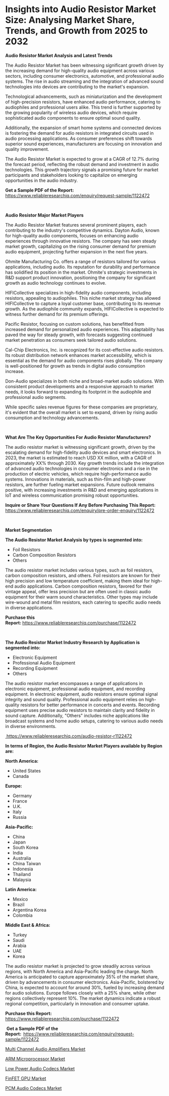 <p><h1>Insights into Audio Resistor Market Size: Analysing Market Share, Trends, and Growth from 2025 to 2032</h1></p><p><strong>Audio Resistor Market Analysis and Latest Trends</strong></p>
<p><p>The Audio Resistor Market has been witnessing significant growth driven by the increasing demand for high-quality audio equipment across various sectors, including consumer electronics, automotive, and professional audio systems. The rise in audio streaming and the integration of advanced sound technologies into devices are contributing to the market's expansion. </p><p>Technological advancements, such as miniaturization and the development of high-precision resistors, have enhanced audio performance, catering to audiophiles and professional users alike. This trend is further supported by the growing popularity of wireless audio devices, which require sophisticated audio components to ensure optimal sound quality. </p><p>Additionally, the expansion of smart home systems and connected devices is fostering the demand for audio resistors in integrated circuits used in audio processing applications. As consumer preferences shift towards superior sound experiences, manufacturers are focusing on innovation and quality improvement. </p><p>The Audio Resistor Market is expected to grow at a CAGR of 12.7% during the forecast period, reflecting the robust demand and investment in audio technologies. This growth trajectory signals a promising future for market participants and stakeholders looking to capitalize on emerging opportunities in the audio industry.</p></p>
<p><strong>Get a Sample PDF of the Report:&nbsp;</strong> <a href="https://www.reliableresearchiq.com/enquiry/request-sample/1122472?utm_campaign=904&utm_medium=2&utm_source=Github&utm_content=ia&utm_term=11022025&utm_id=audio-resistor">https://www.reliableresearchiq.com/enquiry/request-sample/1122472</a></p>
<p>&nbsp;</p>
<p><strong>Audio Resistor Major Market Players</strong></p>
<p><p>The Audio Resistor Market features several prominent players, each contributing to the industry's competitive dynamics. Dayton Audio, known for high-quality audio components, focuses on enhancing audio experiences through innovative resistors. The company has seen steady market growth, capitalizing on the rising consumer demand for premium audio equipment, projecting further expansion in the next five years.</p><p>Ohmite Manufacturing Co. offers a range of resistors tailored for various applications, including audio. Its reputation for durability and performance has solidified its position in the market. Ohmite's strategic investments in R&D support product innovation, positioning the company for significant growth as audio technology continues to evolve.</p><p>HIFICollective specializes in high-fidelity audio components, including resistors, appealing to audiophiles. This niche market strategy has allowed HIFICollective to capture a loyal customer base, contributing to its revenue growth. As the audiophile community expands, HIFICollective is expected to witness further demand for its premium offerings.</p><p>Pacific Resistor, focusing on custom solutions, has benefitted from increased demand for personalized audio experiences. This adaptability has paved the way for steady growth, with forecasts suggesting continued market penetration as consumers seek tailored audio solutions.</p><p>Cal-Chip Electronics, Inc. is recognized for its cost-effective audio resistors. Its robust distribution network enhances market accessibility, which is essential as the demand for audio components rises globally. The company is well-positioned for growth as trends in digital audio consumption increase.</p><p>Don-Audio specializes in both niche and broad-market audio solutions. With consistent product developments and a responsive approach to market needs, it looks forward to expanding its footprint in the audiophile and professional audio segments.</p><p>While specific sales revenue figures for these companies are proprietary, it's evident that the overall market is set to expand, driven by rising audio consumption and technology advancements.</p></p>
<p>&nbsp;</p>
<p><strong>What Are The Key Opportunities For Audio Resistor Manufacturers?</strong></p>
<p><p>The audio resistor market is witnessing significant growth, driven by the escalating demand for high-fidelity audio devices and smart electronics. In 2023, the market is estimated to reach USD XX million, with a CAGR of approximately XX% through 2030. Key growth trends include the integration of advanced audio technologies in consumer electronics and a rise in the production of electric vehicles, which require high-performance audio systems. Innovations in materials, such as thin-film and high-power resistors, are further fueling market expansions. Future outlook remains positive, with increasing investments in R&D and emerging applications in IoT and wireless communication promising robust opportunities.</p></p>
<p><strong>Inquire or Share Your Questions If Any Before Purchasing This Report:</strong> <a href="https://www.reliableresearchiq.com/enquiry/pre-order-enquiry/1122472?utm_campaign=904&utm_medium=2&utm_source=Github&utm_content=ia&utm_term=11022025&utm_id=audio-resistor">https://www.reliableresearchiq.com/enquiry/pre-order-enquiry/1122472</a></p>
<p>&nbsp;</p>
<p><strong>Market Segmentation</strong></p>
<p><strong>The Audio Resistor Market Analysis by types is segmented into:</strong></p>
<p><ul><li>Foil Resistors</li><li>Carbon Composition Resistors</li><li>Others</li></ul></p>
<p><p>The audio resistor market includes various types, such as foil resistors, carbon composition resistors, and others. Foil resistors are known for their high precision and low temperature coefficient, making them ideal for high-end audio applications. Carbon composition resistors, favored for their vintage appeal, offer less precision but are often used in classic audio equipment for their warm sound characteristics. Other types may include wire-wound and metal film resistors, each catering to specific audio needs in diverse applications.</p></p>
<p><strong>Purchase this Report:&nbsp;</strong><a href="https://www.reliableresearchiq.com/purchase/1122472?utm_campaign=904&utm_medium=2&utm_source=Github&utm_content=ia&utm_term=11022025&utm_id=audio-resistor">https://www.reliableresearchiq.com/purchase/1122472</a></p>
<p>&nbsp;</p>
<p><strong>The Audio Resistor Market Industry Research by Application is segmented into:</strong></p>
<p><ul><li>Electronic Equipment</li><li>Professional Audio Equipment</li><li>Recording Equipment</li><li>Others</li></ul></p>
<p><p>The audio resistor market encompasses a range of applications in electronic equipment, professional audio equipment, and recording equipment. In electronic equipment, audio resistors ensure optimal signal integrity and sound quality. Professional audio equipment relies on high-quality resistors for better performance in concerts and events. Recording equipment uses precise audio resistors to maintain clarity and fidelity in sound capture. Additionally, "Others" includes niche applications like broadcast systems and home audio setups, catering to various audio needs in diverse environments.</p></p>
<p><a href="https://www.reliableresearchiq.com/audio-resistor-r1122472?utm_campaign=904&utm_medium=2&utm_source=Github&utm_content=ia&utm_term=11022025&utm_id=audio-resistor">&nbsp;https://www.reliableresearchiq.com/audio-resistor-r1122472</a></p>
<p><strong>In terms of Region, the Audio Resistor Market Players available by Region are:</strong></p>
<p>
    <p> <strong> North America: </strong>
        <ul>
            <li>United States</li>
            <li>Canada</li>
        </ul>
        </p> 
    <p> <strong> Europe: </strong>
        <ul>
            <li>Germany</li>
            <li>France</li>
            <li>U.K.</li>
            <li>Italy</li>
            <li>Russia</li>
        </ul>
        </p> 
    <p> <strong> Asia-Pacific: </strong>
        <ul>
            <li>China</li>
            <li>Japan</li>
            <li>South Korea</li>
            <li>India</li>
            <li>Australia</li>
            <li>China Taiwan</li>
            <li>Indonesia</li>
            <li>Thailand</li>
            <li>Malaysia</li>
        </ul>
        </p> 
    <p> <strong> Latin America: </strong>
        <ul>
            <li>Mexico</li>
            <li>Brazil</li>
            <li>Argentina Korea</li>
            <li>Colombia</li>
        </ul>
        </p> 
    <p> <strong> Middle East & Africa: </strong>
        <ul>
            <li>Turkey</li>
            <li>Saudi</li>
            <li>Arabia</li>
            <li>UAE</li>
            <li>Korea</li>
        </ul>
    </p>
    </p>
<p><p>The audio resistor market is projected to grow steadily across various regions, with North America and Asia-Pacific leading the charge. North America is anticipated to capture approximately 35% of the market share, driven by advancements in consumer electronics. Asia-Pacific, bolstered by China, is expected to account for around 30%, fueled by increasing demand for audio solutions. Europe follows closely with a 25% share, while other regions collectively represent 10%. The market dynamics indicate a robust regional competition, particularly in innovation and consumer uptake.</p></p>
<p><strong>Purchase this Report: </strong><a href="https://www.reliableresearchiq.com/purchase/1122472?utm_campaign=904&utm_medium=2&utm_source=Github&utm_content=ia&utm_term=11022025&utm_id=audio-resistor">https://www.reliableresearchiq.com/purchase/1122472</a></p>
<p>&nbsp;<strong>Get a Sample PDF of the Report:&nbsp;&nbsp;</strong><a href="https://www.reliableresearchiq.com/enquiry/request-sample/1122472?utm_campaign=904&utm_medium=2&utm_source=Github&utm_content=ia&utm_term=11022025&utm_id=audio-resistor">https://www.reliableresearchiq.com/enquiry/request-sample/1122472</a></p>
<p><strong></strong></p>
<p><p><a href="https://github.com/raaschadonle/Market-Research-Report-List-1/blob/main/multi-channel-audio-amplifiers-market.md?utm_campaign=904&utm_medium=2&utm_source=Github&utm_content=ia&utm_term=11022025&utm_id=audio-resistor">Multi Channel Audio Amplifiers Market</a></p><p><a href="https://github.com/zsibaqalia/Market-Research-Report-List-1/blob/main/arm-microprocessor-market.md?utm_campaign=904&utm_medium=2&utm_source=Github&utm_content=ia&utm_term=11022025&utm_id=audio-resistor">ARM Microprocessor Market</a></p><p><a href="https://github.com/sawrovpipolo/Market-Research-Report-List-1/blob/main/low-power-audio-codecs-market.md?utm_campaign=904&utm_medium=2&utm_source=Github&utm_content=ia&utm_term=11022025&utm_id=audio-resistor">Low Power Audio Codecs Market</a></p><p><a href="https://github.com/fiispend/Market-Research-Report-List-1/blob/main/finfet-gpu-market.md?utm_campaign=904&utm_medium=2&utm_source=Github&utm_content=ia&utm_term=11022025&utm_id=audio-resistor">FinFET GPU Market</a></p><p><a href="https://github.com/aarajlyre/Market-Research-Report-List-1/blob/main/pcm-audio-codecs-market.md?utm_campaign=904&utm_medium=2&utm_source=Github&utm_content=ia&utm_term=11022025&utm_id=audio-resistor">PCM Audio Codecs Market</a></p></p>